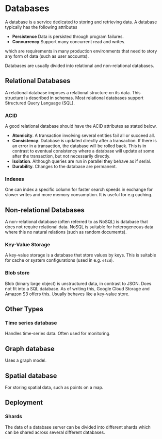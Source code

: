 # Databases

A database is a service dedicated to storing and retrieving data. A database
typically has the following attributes

- **Persistence** Data is persisted through program failures.
- **Concurrency** Support many concurrent read and writes.

which are requirements in many production environments that need to story any
form of data (such as user accounts).

Databases are usually divided into relational and non-relational databases.

## Relational Databases

A relational database imposes a relational structure on its data. This structure
is described in schemas. Most relational databases support Structured Query
Language (SQL).

### ACID

A good relational database should have the ACID attributes as stated below.

- **Atomicity**. A transaction involving several entities fail all or succeed
  all.
- **Consistency**. Database is updated directly after a transaction. If there is
  an error in a transaction, the database will be rolled back. This is in
  contrast to eventual consistency where a database will update at some after
  the transaction, but not necessarily directly.
- **Isolation**. Although queries are run in parallel they behave as if serial.
- **Durability**. Changes to the database are permanent.

### Indexes

One can index a specific column for faster search speeds in exchange for slower
writes and more memory consumption. It is useful for e.g caching.

## Non-relational Databases

A non-relational database (often referred to as NoSQL) is database that does not
require relational data. NoSQL is suitable for heterogeneous data where this no
natural relations (such as random documents).

### Key-Value Storage

A key-value storage is a database that store values by keys. This is suitable
for cache or system configurations (used in e.g. `etcd`).

### Blob store

Blob (binary large object) is unstructured data, in contrast to JSON. Does not
fit into a SQL database. As of writing this, Google Cloud Storage and Amazon S3
offers this. Usually behaves like a key-value store.

## Other Types

### Time series database

Handles time-series data. Often used for monitoring.

## Graph database

Uses a graph model.

## Spatial database

For storing spatial data, such as points on a map.

## Deployment

### Shards

The data of a database server can be divided into different shards which can be
shared across several different databases.
